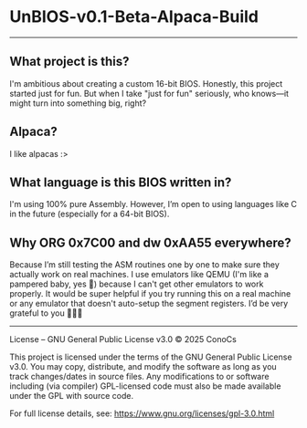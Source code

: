 # UnBIOS-v0.1-Beta-Alpaca-Build

---
## What project is this?
I'm ambitious about creating a custom 16-bit BIOS. Honestly, this project started just for fun. But when I take "just for fun" seriously, who knows—it might turn into something big, right?

## Alpaca?
I like alpacas :>

## What language is this BIOS written in?
I'm using 100% pure Assembly. However, I’m open to using languages like C in the future (especially for a 64-bit BIOS).

## Why ORG 0x7C00 and dw 0xAA55 everywhere?
Because I’m still testing the ASM routines one by one to make sure they actually work on real machines. I use emulators like QEMU (I'm like a pampered baby, yes 🍼) because I can't get other emulators to work properly.
It would be super helpful if you try running this on a real machine or any emulator that doesn't auto-setup the segment registers. I’d be very grateful to you 🙌🙌🙌

---
License – GNU General Public License v3.0
© 2025 ConoCs

This project is licensed under the terms of the GNU General Public License v3.0.
You may copy, distribute, and modify the software as long as you track changes/dates in source files. Any modifications to or software including (via compiler) GPL-licensed code must also be made available under the GPL with source code.

For full license details, see: https://www.gnu.org/licenses/gpl-3.0.html
